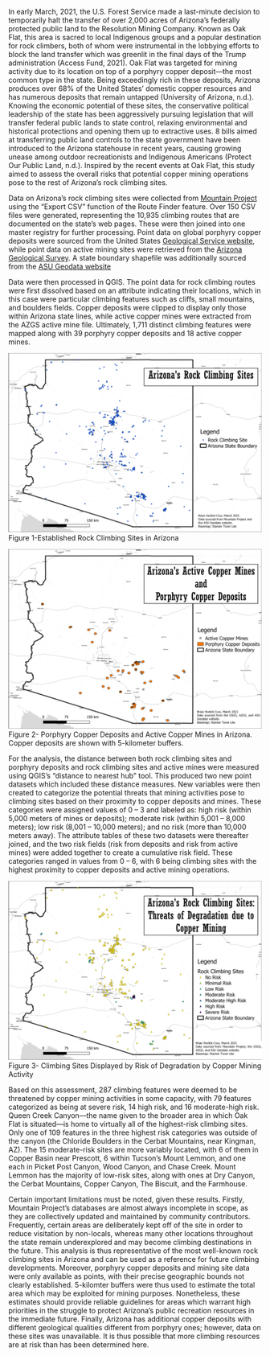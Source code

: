 
In early March, 2021, the U.S. Forest Service made a last-minute decision to temporarily halt the transfer of over 2,000 acres of Arizona’s federally protected public land to the Resolution Mining Company. Known as Oak Flat, this area is sacred to local Indigenous groups and a popular destination for rock climbers, both of whom were instrumental in the lobbying efforts to block the land transfer which was greenlit in the final days of the Trump administration (Access Fund, 2021). Oak Flat was targeted for mining activity due to its location on top of a porphyry copper deposit—the most common type in the state. Being exceedingly rich in these deposits, Arizona produces over 68% of the United States’ domestic copper resources and has numerous deposits that remain untapped (University of Arizona, n.d.). Knowing the economic potential of these sites, the conservative political leadership of the state has been aggressively pursuing legislation that will transfer federal public lands to state control, relaxing environmental and historical protections and opening them up to extractive uses. 8 bills aimed at transferring public land controls to the state government have been introduced to the Arizona statehouse in recent years, causing growing unease among outdoor recreationists and Indigenous Americans (Protect Our Public Land, n.d.). Inspired by the recent events at Oak Flat, this study aimed to assess the overall risks that potential copper mining operations pose to the rest of Arizona’s rock climbing sites.

Data on Arizona’s rock climbing sites were collected from [Mountain Project](https://www.mountainproject.com/) using the “Export CSV” function of the Route Finder feature. Over 150 CSV files were generated, representing the 10,935 climbing routes that are documented on the state’s web pages. These were then joined into one master registry for further processing. Point data on global porphyry copper deposits were sourced from the United States [Geological Service website](https://mrdata.usgs.gov/porcu/), while point data on active mining sites were retrieved from the [Arizona Geological Survey](http://repository.azgs.az.gov/facets/results/active%20mines). A state boundary shapefile was additionally sourced from the [ASU Geodata website](https://geodata-asu.hub.arcgis.com/datasets/arizona-state-boundary?geometry=-128.619%2C30.977%2C-95.242%2C37.335)

Data were then processed in QGIS. The point data for rock climbing routes were first dissolved based on an attribute indicating their locations, which in this case were particular climbing features such as cliffs, small mountains, and boulders fields. Copper deposits were clipped to display only those within Arizona state lines, while active copper mines were extracted from the AZGS active mine file. Ultimately, 1,711 distinct climbing features were mapped along with 39 porphyry copper deposits and 18 active copper mines. 


[<img src="az_climbing_sites_take1.png">](project1_486/project1_webmap/webmap.html)
Figure 1-Established Rock Climbing Sites in Arizona
 
<img src="az_mining_and_deposits.png">
Figure 2- Porphyry Copper Deposits and Active Copper Mines in Arizona. Copper deposits are shown with 5-kilometer buffers.

For the analysis, the distance between both rock climbing sites and porphyry deposits and rock climbing sites and active mines were measured using QGIS’s “distance to nearest hub” tool. This produced two new point datasets which included these distance measures. New variables were then created to categorize the potential threats that mining activities pose to climbing sites based on their proximity to copper deposits and mines. These categories were assigned values of 0 – 3 and labeled as: high risk (within 5,000 meters of mines or deposits); moderate risk (within 5,001 – 8,000 meters); low risk (8,001 – 10,000 meters); and no risk (more than 10,000 meters away). The attribute tables of these two datasets were thereafter joined, and the two risk fields (risk from deposits and risk from active mines) were added together to create a cumulative risk field. These categories ranged in values from 0 – 6, with 6 being climbing sites with the highest proximity to copper deposits and active mining operations.


<img src="az_route_threats.png">
Figure 3- Climbing Sites Displayed by Risk of Degradation by Copper Mining Activity

Based on this assessment, 287 climbing features were deemed to be threatened by copper mining activities in some capacity, with 79 features categorized as being at severe risk, 14 high risk, and 16 moderate-high risk. Queen Creek Canyon—the name given to the broader area in which Oak Flat is situated—is home to virtually all of the highest-risk climbing sites. Only one of 109 features in the three highest risk categories was outside of the canyon (the Chloride Boulders in the Cerbat Mountains, near Kingman, AZ). The 15 moderate-risk sites are more variably located, with 6 of them in Copper Basin near Prescott, 6 within Tucson’s Mount Lemmon, and one each in Picket Post Canyon, Wood Canyon, and Chase Creek. Mount Lemmon has the majority of low-risk sites, along with ones at Dry Canyon, the Cerbat Mountains, Copper Canyon, The Biscuit, and the Farmhouse.
	
Certain important limitations must be noted, given these results. Firstly, Mountain Project’s databases are almost always incomplete in scope, as they are collectively updated and maintained by community contributors. Frequently, certain areas are deliberately kept off of the site in order to reduce visitation by non-locals, whereas many other locations throughout the state remain underexplored and may become climbing destinations in the future. This analysis is thus representative of the most well-known rock climbing sites in Arizona and can be used as a reference for future climbing developments. Moreover, porphyry copper deposits and mining site data were only available as points, with their precise geographic bounds not clearly established. 5-kilomter buffers were thus used to estimate the total area which may be exploited for mining purposes. Nonetheless, these estimates should provide reliable guidelines for areas which warrant high priorities in the struggle to protect Arizona’s public recreation resources in the immediate future. Finally, Arizona has additional copper deposits with different geological qualities different from porphyry ones; however, data on these sites was unavailable. It is thus possible that more climbing resources are at risk than has been determined here.
